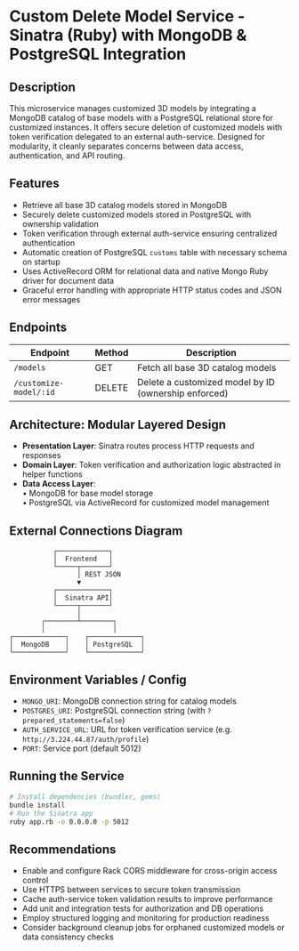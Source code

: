 # Custom Delete Model Service - Sinatra (Ruby) with MongoDB & PostgreSQL Integration

 ## Description
 This microservice manages customized 3D models by integrating a MongoDB catalog of base models with a PostgreSQL relational store for customized instances. It offers secure deletion of customized models with token verification delegated to an external auth-service. Designed for modularity, it cleanly separates concerns between data access, authentication, and API routing.

 ## Features
 - Retrieve all base 3D catalog models stored in MongoDB
 - Securely delete customized models stored in PostgreSQL with ownership validation
 - Token verification through external auth-service ensuring centralized authentication
 - Automatic creation of PostgreSQL `customs` table with necessary schema on startup
 - Uses ActiveRecord ORM for relational data and native Mongo Ruby driver for document data
 - Graceful error handling with appropriate HTTP status codes and JSON error messages

 ## Endpoints

 | Endpoint               | Method | Description                                  |
 |------------------------|--------|----------------------------------------------|
 | `/models`              | GET    | Fetch all base 3D catalog models             |
 | `/customize-model/:id` | DELETE | Delete a customized model by ID (ownership enforced) |

 ## Architecture: Modular Layered Design

 - **Presentation Layer**: Sinatra routes process HTTP requests and responses
 - **Domain Layer**: Token verification and authorization logic abstracted in helper functions
 - **Data Access Layer**:  
    • MongoDB for base model storage  
    • PostgreSQL via ActiveRecord for customized model management

 ## External Connections Diagram

 ``` 
            ┌─────────────┐
            │  Frontend   │
            └─────┬───────┘
                  │ REST JSON
                  ▼
            ┌─────────────┐
            │  Sinatra API│
            └─────┬───────┘
                  │
         ┌────────┴────────┐
         │                 │
 ┌─────────────┐    ┌─────────────┐
 │  MongoDB    │    │ PostgreSQL  │
 └─────────────┘    └─────────────┘
 ```

 ## Environment Variables / Config

 - `MONGO_URI`: MongoDB connection string for catalog models
 - `POSTGRES_URI`: PostgreSQL connection string (with `?prepared_statements=false`)
 - `AUTH_SERVICE_URL`: URL for token verification service (e.g. `http://3.224.44.87/auth/profile`)
 - `PORT`: Service port (default 5012)

 ## Running the Service

 ```bash
 # Install dependencies (bundler, gems)
 bundle install
 # Run the Sinatra app
 ruby app.rb -o 0.0.0.0 -p 5012
 ```

 ## Recommendations
 - Enable and configure Rack CORS middleware for cross-origin access control
 - Use HTTPS between services to secure token transmission
 - Cache auth-service token validation results to improve performance
 - Add unit and integration tests for authorization and DB operations
 - Employ structured logging and monitoring for production readiness
 - Consider background cleanup jobs for orphaned customized models or data consistency checks